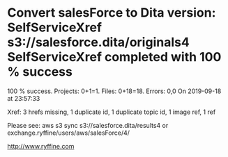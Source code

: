 # Convert salesForce to Dita version: SelfServiceXref s3://salesforce.dita/originals4 SelfServiceXref completed with 100 % success

100 % success. Projects: 0+1=1.  Files: 0+18=18. Errors: 0,0  On 2019-09-18 at 23:57:33

Xref: 3 hrefs missing, 1 duplicate id, 1 duplicate topic id, 1 image ref, 1 ref

Please see: aws s3 sync s3://salesforce.dita/results4 or exchange.ryffine/users/aws/salesForce/4/

http://www.ryffine.com

